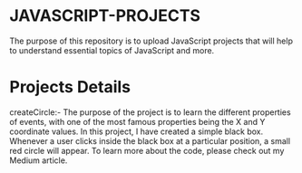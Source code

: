 # JAVASCRIPT-PROJECTS
The purpose of this repository is to upload JavaScript projects that will help to understand essential topics of JavaScript and more.

# Projects Details
createCircle:- 
      The purpose of the project is to learn the different properties of events, with one of the most famous properties being the X and Y coordinate values. In this project, I have created a simple black box. Whenever a user clicks inside the black box at a particular position, a small red circle will appear. To learn more about the code, please check out my Medium article.
        

